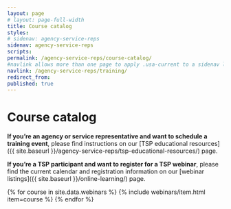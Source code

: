 ```yaml
---
layout: page
# layout: page-full-width
title: Course catalog
styles:
# sidenav: agency-service-reps
sidenav: agency-service-reps
scripts:
permalink: /agency-service-reps/course-catalog/
#navlink allows more than one page to apply .usa-current to a sidenav link
navlink: /agency-service-reps/training/
redirect_from:
published: true
---
```


# Course catalog

**If you’re an agency or service representative and want to schedule a training event**, please find instructions on our [TSP educational resources]({{ site.baseurl }}/agency-service-reps/tsp-educational-resources/) page.

**If you’re a TSP participant and want to register for a TSP webinar**, please find the current calendar and registration information on our [webinar listings]({{ site.baseurl }}/online-learning/) page.


<section class="course-catalog">
{% for course in site.data.webinars %}
{% include webinars/item.html item=course %}
{% endfor %}
</section>

<!-- CONTENT END -->
